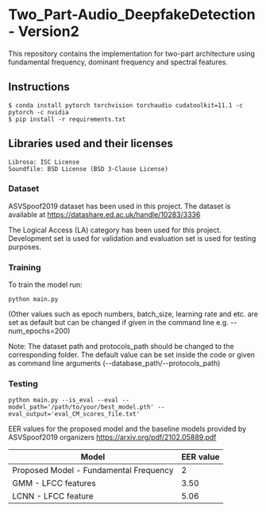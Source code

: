 # Two_Part-Audio_DeepfakeDetection - Version2

This repository contains the implementation for two-part architecture using fundamental frequency, dominant frequency and spectral features.



## Instructions

    $ conda install pytorch torchvision torchaudio cudatoolkit=11.1 -c pytorch -c nvidia
    $ pip install -r requirements.txt

## Libraries used and their licenses

    Librosa: ISC License
    Soundfile: BSD License (BSD 3-Clause License)
    
   
### Dataset
ASVSpoof2019 dataset has been used in this project. The dataset is available at https://datashare.ed.ac.uk/handle/10283/3336

The Logical Access (LA) category has been used for this project. Development set is used for validation and evaluation set is used for testing purposes.

### Training
To train the model run:

    python main.py 

(Other values such as epoch numbers, batch_size, learning rate and etc. are set as default but can be changed if given in the command line e.g. --num_epochs=200)

Note: The dataset path and protocols_path should be changed to the corresponding folder. The default value can be set inside the code or given as command line arguments (--database_path/--protocols_path)

### Testing

    python main.py --is_eval --eval --model_path='/path/to/your/best_model.pth' --eval_output='eval_CM_scores_file.txt'


EER values for the proposed model and the baseline models provided by ASVSpoof2019 organizers https://arxiv.org/pdf/2102.05889.pdf

| Model                   | EER value    |   
| ------------------------|:-------------|
| Proposed Model - Fundamental Frequency | 2 |     
| GMM - LFCC features     |  3.50 |    
| LCNN - LFCC feature     |  5.06 |        




